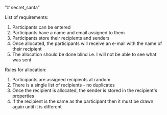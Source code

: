 "# secret_santa" 

List of requirements:

1. Participants can be entered
2. Participants have a name and email assigned to them
3. Participants store their recipients and senders 
4. Once allocated, the participants will receive an e-mail with
the name of their recipient
5. The allocation should be done blind i.e. I will not be able
 to see what was sent

Rules for allocation:

1. Participants are assigned recipients at random
2. There is a single list of recipients - no duplicates
3. Once the recipient is allocated, the sender is stored
in the recipient's properties
4. If the recipient is the same as the participant then it must be drawn
 again until it is different
 